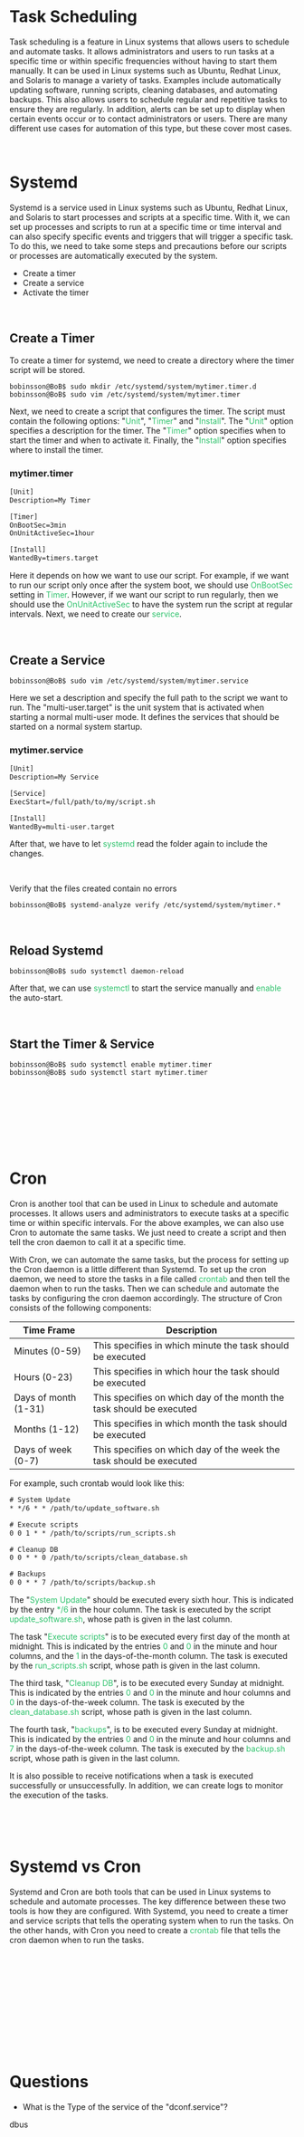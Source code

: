 # Task Scheduling

Task scheduling is a feature in Linux systems that allows users to schedule and automate tasks. It allows administrators and users to run tasks at a specific time or within specific frequencies without having to start them manually. It can be used in Linux systems such as Ubuntu, Redhat Linux, and Solaris to manage a variety of tasks. Examples include automatically updating software, running scripts, cleaning databases, and automating backups. This also allows users to schedule regular and repetitive tasks to ensure they are regularly. In addition, alerts can be set up to display when certain events occur or to contact administrators or users. There are many different use cases for automation of this type, but these cover most cases.

&nbsp;

# Systemd

Systemd is a service used in Linux systems such as Ubuntu, Redhat Linux, and Solaris to start processes and scripts at a specific time. With it, we can set up processes and scripts to run at a specific time or time interval and can also specify specific events and triggers that will trigger a specific task. To do this, we need to take some steps and precautions before our scripts or processes are automatically executed by the system.

- Create a timer
- Create a service
- Activate the timer

&nbsp;

## Create a Timer

To create a timer for systemd, we need to create a directory where the timer script will be stored.

```Shell
bobinsson@BoB$ sudo mkdir /etc/systemd/system/mytimer.timer.d
bobinsson@BoB$ sudo vim /etc/systemd/system/mytimer.timer
```

Next, we need to create a script that configures the timer. The script must contain the following options: "<span style="color: #2dc26b;">Unit</span>", "<span style="color: #2dc26b;">Timer</span>" and "<span style="color: #2dc26b;">Install</span>". The "<span style="color: #2dc26b;">Unit</span>" option specifies a description for the timer. The "<span style="color: #2dc26b;">Timer</span>" option specifies when to start the timer and when to activate it. Finally, the "<span style="color: #2dc26b;">Install</span>" option specifies where to install the timer.

### mytimer.timer

```txt
[Unit]
Description=My Timer

[Timer]
OnBootSec=3min
OnUnitActiveSec=1hour

[Install]
WantedBy=timers.target
```

Here it depends on how we want to use our script. For example, if we want to run our script only once after the system boot, we should use <span style="color: #2dc26b;">OnBootSec</span> setting in <span style="color: #2dc26b;">Timer</span>. However, if we want our script to run regularly, then we should use the <span style="color: #2dc26b;">OnUnitActiveSec</span> to have the system run the script at regular intervals. Next, we need to create our <span style="color: #2dc26b;">service</span>.

&nbsp;

## Create a Service

```Shell
bobinsson@BoB$ sudo vim /etc/systemd/system/mytimer.service
```

Here we set a description and specify the full path to the script we want to run. The "multi-user.target" is the unit system that is activated when starting a normal multi-user mode. It defines the services that should be started on a normal system startup.

### mytimer.service

```txt
[Unit]
Description=My Service

[Service]
ExecStart=/full/path/to/my/script.sh

[Install]
WantedBy=multi-user.target
```

After that, we have to let <span style="color: #2dc26b;">systemd</span> read the folder again to include the changes.

&nbsp;

Verify that the files created contain no errors

```Shell
bobinsson@BoB$ systemd-analyze verify /etc/systemd/system/mytimer.*
```

&nbsp;

## Reload Systemd

```Shell
bobinsson@BoB$ sudo systemctl daemon-reload
```

After that, we can use <span style="color: #2dc26b;">systemctl</span> to start the service manually and <span style="color: #2dc26b;">enable</span> the auto-start.

&nbsp;

## Start the Timer & Service

```Shell
bobinsson@BoB$ sudo systemctl enable mytimer.timer
bobinsson@BoB$ sudo systemctl start mytimer.timer
```

&nbsp;

&nbsp;

&nbsp;

&nbsp;

# Cron

Cron is another tool that can be used in Linux to schedule and automate processes. It allows users and administrators to execute tasks at a specific time or within specific intervals. For the above examples, we can also use Cron to automate the same tasks. We just need to create a script and then tell the cron daemon to call it at a specific time.

With Cron, we can automate the same tasks, but the process for setting up the Cron daemon is a little different than Systemd. To set up the cron daemon, we need to store the tasks in a file called <span style="color: #2dc26b;">crontab</span> and then tell the daemon when to run the tasks. Then we can schedule and automate the tasks by configuring the cron daemon accordingly. The structure of Cron consists of the following components:

| Time Frame | Description |
| --- | --- |
| Minutes (0-59) | This specifies in which minute the task should be executed |
| Hours (0-23) | This specifies in which hour the task should be executed |
| Days of month (1-31) | This specifies on which day of the month the task should be executed |
| Months (1-12) | This specifies in which month the task should be executed |
| Days of week (0-7) | This specifies on which day of the week the task should be executed |

For example, such crontab would look like this:

```txt
# System Update
* */6 * * /path/to/update_software.sh

# Execute scripts
0 0 1 * * /path/to/scripts/run_scripts.sh

# Cleanup DB
0 0 * * 0 /path/to/scripts/clean_database.sh

# Backups
0 0 * * 7 /path/to/scripts/backup.sh
```

The "<span style="color: #2dc26b;">System Update</span>" should be executed every sixth hour. This is indicated by the entry <span style="color: #2dc26b;">\*/6</span> in the hour column. The task is executed by the script <span style="color: #2dc26b;">update_software.sh</span>, whose path is given in the last column.

The task "<span style="color: #2dc26b;">Execute scripts</span>" is to be executed every first day of the month at midnight. This is indicated by the entries <span style="color: #2dc26b;">0</span> and <span style="color: #2dc26b;">0</span> in the minute and hour columns, and the <span style="color: #2dc26b;">1</span> in the days-of-the-month column. The task is executed by the <span style="color: #2dc26b;">run_scripts.sh</span> script, whose path is given in the last column.

The third task, "<span style="color: #2dc26b;">Cleanup DB</span>", is to be executed every Sunday at midnight. This is indicated by the entries <span style="color: #2dc26b;">0</span> and <span style="color: #2dc26b;">0</span> in the minute and hour columns and <span style="color: #2dc26b;">0</span> in the days-of-the-week column. The task is executed by the <span style="color: #2dc26b;">clean_database.sh</span> script, whose path is given in the last column.

The fourth task, "<span style="color: #2dc26b;">backups</span>", is to be executed every Sunday at midnight. This is indicated by the entries <span style="color: #2dc26b;">0</span> and <span style="color: #2dc26b;">0</span> in the minute and hour columns and <span style="color: #2dc26b;">7</span> in the days-of-the-week column. The task is executed by the <span style="color: #2dc26b;">backup.sh</span> script, whose path is given in the last column.

It is also possible to receive notifications when a task is executed successfully or unsuccessfully. In addition, we can create logs to monitor the execution of the tasks.

&nbsp;

&nbsp;

# Systemd vs Cron

Systemd and Cron are both tools that can be used in Linux systems to schedule and automate processes. The key difference between these two tools is how they are configured. With Systemd, you need to create a timer and service scripts that tells the operating system when to run the tasks. On the other hands, with Cron you need to create a <span style="color: #2dc26b;">crontab</span> file that tells the cron daemon when to run the tasks.

&nbsp;

&nbsp;

&nbsp;

&nbsp;

&nbsp;

&nbsp;

# Questions

- What is the Type of the service of the "dconf.service"?

dbus